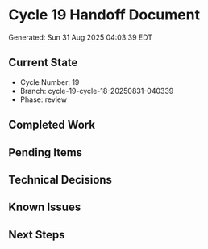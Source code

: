 # Cycle 19 Handoff Document

Generated: Sun 31 Aug 2025 04:03:39 EDT

## Current State
- Cycle Number: 19
- Branch: cycle-19-cycle-18-20250831-040339
- Phase: review

## Completed Work
<!-- Updated by each agent as they complete their phase -->

## Pending Items
<!-- Items that need attention in the next phase or cycle -->

## Technical Decisions
<!-- Important technical decisions made during this cycle -->

## Known Issues
<!-- Issues discovered but not yet resolved -->

## Next Steps
<!-- Clear action items for the next agent/cycle -->

